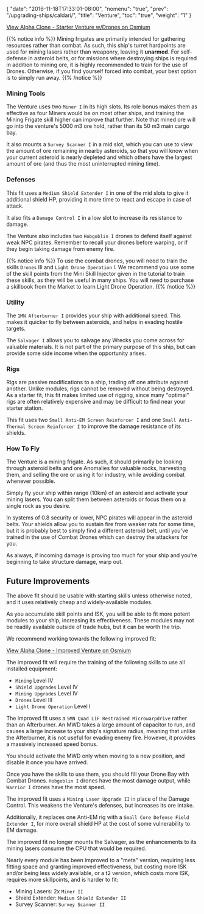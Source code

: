 {
  "date": "2016-11-18T17:33:01-08:00",
  "nomenu": "true",
  "prev": "/upgrading-ships/caldari/",
  "title": "Venture",
  "toc": "true",
  "weight": "1"
}

<object type="image/svg+xml" data="https://o.smium.org/api/convert/119454/svg/119454-alpha-clone---starter-venture-wdrones.svg?privatetoken=8529239342533574656"><a href="https://o.smium.org/loadout/private/119454/8529239342533574656">View Alpha Clone - Starter Venture w/Drones on Osmium</a></object>

{{% notice info %}}
Mining frigates are primarily intended for gathering resources rather than combat.
As such, this ship's turret hardpoints are used for mining lasers rather than weaponry,
leaving it **unarmed**.
For self-defense in asteroid belts, 
or for missions where destroying ships is required in addition to mining ore,
it is highly recommended to train for the use of Drones.
Otherwise, if you find yourself forced into combat, your best option is to simply run away.
{{% /notice %}}

### Mining Tools

The Venture uses two `Miner I` in its high slots.
Its role bonus makes them as effective as four Miners would be on most other ships,
and training the Mining Frigate skill higher can improve that further.  Note that mined ore
will go into the venture's 5000 m3 ore hold, rather than its 50 m3 main cargo bay.

It also mounts a `Survey Scanner I` in a mid slot,
which you can use to view the amount of ore remaining in nearby asteroids,
so that you will know when your current asteroid is nearly depleted
and which others have the largest amount of ore (and thus the most uninterrupted mining time).

### Defenses

This fit uses a `Medium Shield Extender I` in one of the mid slots to give it additional shield HP,
providing it more time to react and escape in case of attack.

It also fits a `Damage Control I` in a low slot to increase its resistance to damage.

The Venture also includes two `Hobgoblin I` drones to defend itself against weak NPC pirates.
Remember to recall your drones before warping, or if they begin taking damage from enemy fire.

{{% notice info %}}
To use the combat drones, you will need to train the skills `Drones` III and `Light Drone Operation` I.
We recommend you use some of the skill points from the Mini Skill Injector
given in the tutorial to train these skills, as they will be useful in many ships.
You will need to purchase a skillbook from the Market to learn Light Drone Operation.
{{% /notice %}}

### Utility

The `1MN Afterburner I` provides your ship with additional speed. This makes it quicker to
fly between asteroids, and helps in evading hostile targets.

The `Salvager I` allows you to salvage any Wrecks you come across for valuable materials.
It is not part of the primary purpose of this ship, but can provide some side income
when the opportunity arises.

### Rigs

Rigs are passive modifications to a ship, trading off one attribute against another.
Unlike modules, rigs cannot be removed without being destroyed. 
As a starter fit, this fit makes limited use of rigging, since many "optimal" rigs
are often relatively expensive and may be difficult to find near your starter station.

This fit uses two `Small Anti-EM Screen Reinforcer I` and one `Small Anti-Thermal Screen Reinforcer I`
to improve the damage resistance of its shields.

### How To Fly

The Venture is a mining frigate.  As such, it should primarily be looking
through asteroid belts and ore Anomalies for valuable rocks, harvesting them,
and selling the ore or using it for industry, while avoiding combat whenever possible.

Simply fly your ship within range (10km) of an asteroid and activate your mining lasers.
You can split them between asteroids or focus them on a single rock as you desire.

In systems of 0.8 security or lower, NPC pirates will appear in the asteroid belts.
Your shields allow you to sustain fire from weaker rats for some time, but it is probably
best to simply find a different asteroid belt, until you've trained in the use of Combat Drones
which can destroy the attackers for you.

As always, if incoming damage is proving too much for your ship
and you're beginning to take structure damage, warp out.

## Future Improvements

The above fit should be usable with starting skills unless otherwise noted,
and it uses relatively cheap and widely-available modules.  

As you accumulate skill points and ISK, you will be able to fit more potent
modules to your ship, increasing its effectiveness.  These modules may not be
readily available outside of trade hubs, but it can be worth the trip.

We recommend working towards the following improved fit:

<object type="image/svg+xml" data="https://o.smium.org/api/convert/118496/svg/118496-alpha-clone---improved-venture.svg?privatetoken=1980229761703608320"><a href="https://o.smium.org/loadout/private/118496/1980229761703608320">View Alpha Clone - Improved Venture on Osmium</a></object>

The improved fit will require the training of the following skills to use all installed equipment:

* `Mining` Level IV
* `Shield Upgrades` Level IV
* `Mining Upgrades` Level IV
* `Drones` Level III
* `Light Drone Operation` Level I

The improved fit uses a `5MN Quad LiF Restrained Microwarpdrive` rather than an Afterburner.
An MWD takes a large amount of capacitor to run, 
and causes a large increase to your ship's signature radius,
meaning that unlike the Afterburner, it is not useful for evading enemy fire.
However, it provides a massively increased speed bonus.

You should activate the MWD only when moving to a new position,
and disable it once you have arrived.

Once you have the skills to use them, you should fill your Drone Bay with Combat Drones.
`Hobgoblin I` drones have the most damage output, while `Warrior I` drones have the most speed.

The improved fit uses a `Mining Laser Upgrade II` in place of the Damage Control.
This weakens the Venture's defenses, but increases its ore intake.

Additionally, it replaces one Anti-EM rig with a `Small Core Defense Field Extender I`,
for more overall shield HP at the cost of some vulnerability to EM damage.

The improved fit no longer mounts the Salvager, as the enhancements to its mining
lasers consume the CPU that would be required.

Nearly every module has been improved to a "meta" version, requiring less fitting space
and granting improved effectiveness, but costing more ISK and/or being less widely available,
or a t2 version, which costs more ISK, requires more skillpoints, and is harder to fit:

 * Mining Lasers: 2x `Miner II`
 * Shield Extender: `Medium Shield Extender II`
 * Survey Scanner: `Survey Scanner II`